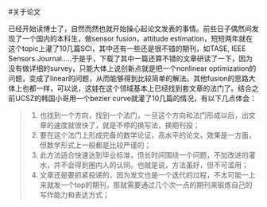 #关于论文  

已经开始读博士了，自然而然也就开始操心起论文发表的事情。前些日子偶然间发现了一个国内的本科生，做sensor fusion，attitude estimation，短短两年就在这个topic上灌了10几篇SCI，其中还有一些还是很不错的期刊，如TASE, IEEE Sensors Journal.....于是乎，下载了其中一篇还算不错的文章研读了一下，因为没有做详细的survey，只能大体上说创新点就是把一个nonlinear optimization的问题，变成了linear的问题，从而能够得到比较简单的解法。其他fusion的思路大体上也都一样，可以说，这娃在这个领域基本上已经找到套文章的法门了。结合之前UCSZ的韩国小哥用一个bezier curve就灌了10几篇的情况，有以下几点体会：
>1. 也找到一个方向，找到一个法门，一旦这个方向和法门形成以后，出文章的速度就很快了，就是不停的换写法，换期刊投；
>3. 要在这个法门上形成完备的数学论证，高水平的论文，效果是一方面，但数学形式上一般都是比较严谨的；
>2. 此方法适合快速达到毕业标准，但长时间围绕一个问题，不加改进的灌水，并不会得到圈内人的认同。也就是说，方法虽好，但不可滥用；
> 4. 文章还是要抓紧投递的，因为发文也是一个迭代的过程，不太可能一上来就发一个top的期刊，那就需要通过几个次一点的期刊来锻炼自己的写作能力和表达方式；